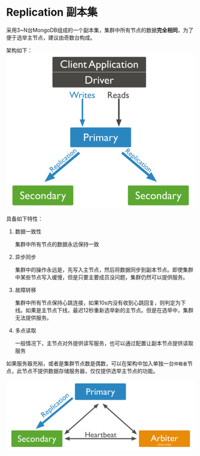 # Replication 副本集

采用3~N台MongoDB组成的一个副本集，集群中所有节点的数据**完全相同**，为了便于选举主节点，建议由奇数台构成。

架构如下：
![](/assets/replica-set-read-write-operations-primary.bakedsvg.svg)


具备如下特性：

1. 数据一致性

    集群中所有节点的数据永远保持一致
    
2. 异步同步

    集群中的操作永远是，先写入主节点，然后将数据同步到副本节点。即使集群中某些节点写入缓慢，但是只要主要成员没问题，集群仍然可以提供服务。

3. 故障转移

    集群中所有节点保持心跳连接，如果10s内没有收到心跳回复，则判定为下线。如果是主节点下线，最迟12秒重新选举新的主节点。但是在选举中，集群无法提供服务。

4. 多点读取

    一般情况下，主节点对外提供读写服务，也可以通过配置让副本节点提供读取服务




如果服务器充裕，或者是集群节点数是偶数，可以在架构中加入单独一台`仲裁者`节点，此节点不提供数据存储服务器，仅仅提供选举主节点的功能。

![](/assets/replica-set-primary-with-secondary-and-arbiter.bakedsvg.svg)